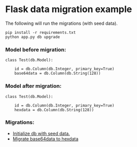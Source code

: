 # Flask data migration example

The following will run the migrations (with seed data).

    pip install -r requirements.txt
    python app.py db upgrade


### Model before migration:

    class Test(db.Model):

        id = db.Column(db.Integer, primary_key=True)
        base64data = db.Column(db.String(128))


### Model after migration:

    class Test(db.Model):

        id = db.Column(db.Integer, primary_key=True)
        hexdata = db.Column(db.String(128))


### Migrations:

 * [Initialize db with seed data.](migrations/versions/3eb7fb4efbda_.py)
 * [Migrate base64data to hexdata](migrations/versions/2b97062d034f_.py)
